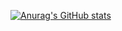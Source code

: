 [![Anurag's GitHub stats](https://github-readme-stats.vercel.app/api?username=Justice996)](https://github.com/anuraghazra/github-readme-stats)
